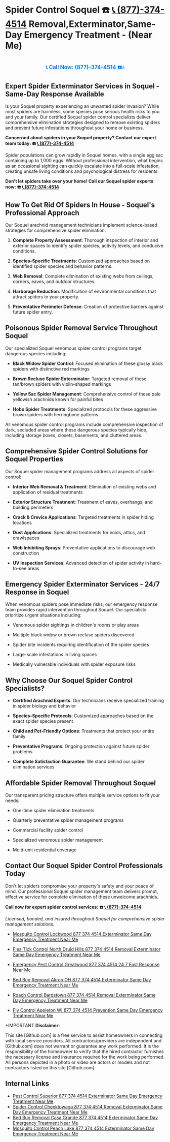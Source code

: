 # Spider Control Soquel ☎️ [📞 (877)-374-4514](https://pest-control-4514.netlify.app) Removal,Exterminator,Same-Day Emergency Treatment - (Near Me)
# 

<p align="center" style="font-size: 1.2em; font-weight: bold; margin: 20px 0;">
  <a href="https://pest-control-4514.netlify.app" target="_blank" style="color: #007BFF; text-decoration: none;">📞 Call Now: (877)-374-4514 ☎️💧</a>
</p>

## Expert Spider Exterminator Services in Soquel - Same-Day Response Available

Is your Soquel property experiencing an unwanted spider invasion? While most spiders are harmless, some species pose serious health risks to you and your family. Our certified Soquel spider control specialists deliver comprehensive elimination strategies designed to remove existing spiders and prevent future infestations throughout your home or business.

**Concerned about spiders in your Soquel property? Contact our expert team today: ☎️ [📞 (877)-374-4514](https://pest-control-4514.netlify.app)**

Spider populations can grow rapidly in Soquel homes, with a single egg sac containing up to 1,000 eggs. Without professional intervention, what begins as an occasional sighting can quickly escalate into a full-scale infestation, creating unsafe living conditions and psychological distress for residents.

**Don't let spiders take over your home! Call our Soquel spider experts now: ☎️ [📞 (877)-374-4514](https://pest-control-4514.netlify.app)**

## How To Get Rid Of Spiders In House - Soquel's Professional Approach

Our Soquel arachnid management technicians implement science-based strategies for comprehensive spider elimination:

1. **Complete Property Assessment**: Thorough inspection of interior and exterior spaces to identify spider species, activity levels, and conducive conditions.

2. **Species-Specific Treatments**: Customized approaches based on identified spider species and behavior patterns.

3. **Web Removal**: Complete elimination of existing webs from ceilings, corners, eaves, and outdoor structures.

4. **Harborage Reduction**: Modification of environmental conditions that attract spiders to your property.

5. **Preventative Perimeter Defense**: Creation of protective barriers against future spider entry.

## Poisonous Spider Removal Service Throughout Soquel

Our specialized Soquel venomous spider control programs target dangerous species including:

- **Black Widow Spider Control**: Focused elimination of these glossy black spiders with distinctive red markings

- **Brown Recluse Spider Exterminator**: Targeted removal of these tan/brown spiders with violin-shaped markings

- **Yellow Sac Spider Management**: Comprehensive control of these pale yellowish arachnids known for painful bites

- **Hobo Spider Treatments**: Specialized protocols for these aggressive brown spiders with herringbone patterns

All venomous spider control programs include comprehensive inspection of dark, secluded areas where these dangerous species typically hide, including storage boxes, closets, basements, and cluttered areas.

## Comprehensive Spider Control Solutions for Soquel Properties

Our Soquel spider management programs address all aspects of spider control:

- **Interior Web Removal & Treatment**: Elimination of existing webs and application of residual treatments

- **Exterior Structure Treatment**: Treatment of eaves, overhangs, and building perimeters

- **Crack & Crevice Applications**: Targeted treatments in spider hiding locations

- **Dust Applications**: Specialized treatments for voids, attics, and crawlspaces

- **Web Inhibiting Sprays**: Preventative applications to discourage web construction

- **UV Inspection Services**: Advanced detection of spider activity in hard-to-see areas

## Emergency Spider Exterminator Services - 24/7 Response in Soquel

When venomous spiders pose immediate risks, our emergency response team provides rapid intervention throughout Soquel. Our specialists prioritize urgent situations including:

- Venomous spider sightings in children's rooms or play areas

- Multiple black widow or brown recluse spiders discovered

- Spider bite incidents requiring identification of the spider species

- Large-scale infestations in living spaces

- Medically vulnerable individuals with spider exposure risks

## Why Choose Our Soquel Spider Control Specialists?

- **Certified Arachnid Experts**: Our technicians receive specialized training in spider biology and behavior

- **Species-Specific Protocols**: Customized approaches based on the exact spider species present

- **Child and Pet-Friendly Options**: Treatments that protect your entire family

- **Preventative Programs**: Ongoing protection against future spider problems

- **Complete Satisfaction Guarantee**: We stand behind our spider elimination services

## Affordable Spider Removal Throughout Soquel

Our transparent pricing structure offers multiple service options to fit your needs:

- One-time spider elimination treatments

- Quarterly preventative spider management programs

- Commercial facility spider control

- Specialized venomous spider management

- Multi-unit residential coverage

## Contact Our Soquel Spider Control Professionals Today

Don't let spiders compromise your property's safety and your peace of mind. Our professional Soquel spider management team delivers prompt, effective service for complete elimination of these unwelcome arachnids.

**Call now for expert spider control services: ☎️ [📞 (877)-374-4514](https://pest-control-4514.netlify.app)**

*Licensed, bonded, and insured throughout Soquel for comprehensive spider management solutions.*


- [Mosquito Control Lockwood 877 374 4514 Exterminator Same Day Emergency Treatment Near Me](https://github.com/allyoucaneatsushiin/pest-control/blob/main/Mosquito-Control-Lockwood-877-374-4514-Exterminator-Same-Day-Emergency-Treatment-Near-Me.md)
- [Flea Tick Control North Druid Hills 877 374 4514 Removal Exterminator Same Day Emergency Treatment Near Me](https://github.com/allyoucaneatsushiin/pest-control/blob/main/Flea-Tick-Control-North-Druid-Hills-877-374-4514-Removal-Exterminator-Same-Day-Emergency-Treatment-Near-Me.md)
- [Emergency Pest Control Greatwood 877 374 4514 24 7 Fast Response Near Me](https://github.com/allyoucaneatsushiin/pest-control/blob/main/Emergency-Pest-Control-Greatwood-877-374-4514-24-7-Fast-Response-Near-Me.md)


- [Bed Bug Removal Akron OH 877 374 4514 Exterminator Same Day Emergency Treatment Near Me](https://github.com/allyoucaneatsushiin/pest-control/blob/main/Bed-Bug-Removal-Akron-OH-877-374-4514-Exterminator-Same-Day-Emergency-Treatment-Near-Me.md)
- [Roach Control Bardstown 877 374 4514 Removal Exterminator Same Day Emergency Treatment Near Me](https://github.com/allyoucaneatsushiin/pest-control/blob/main/Roach-Control-Bardstown-877-374-4514-Removal-Exterminator-Same-Day-Emergency-Treatment-Near-Me.md)
- [Fly Control Appleton WI 877 374 4514 Prevention Same Day Emergency Treatment Near Me](https://github.com/allyoucaneatsushiin/pest-control/blob/main/Fly-Control-Appleton-WI-877-374-4514-Prevention-Same-Day-Emergency-Treatment-Near-Me.md)


*IMPORTANT **Disclaimer:**  

This site [Github.com] is a free service to assist homeowners in connecting with local service providers. All contractors/providers are independent and [Github.com] does not warrant or guarantee any work performed. It is the responsibility of the homeowner to verify that the hired contractor furnishes the necessary license and insurance required for the work being performed. All persons depicted in a photo or video are actors or models and not contractors listed on this site [Github.com].


## Internal Links
- [Pest Control Superior 877 374 4514 Exterminator Same Day Emergency Treatment Near Me](https://github.com/allyoucaneatsushiin/pest-control/blob/main/Pest-Control-Superior-877-374-4514-Exterminator-Same-Day-Emergency-Treatment-Near-Me.md)
- [Spider Control Cheektowaga 877 374 4514 Removal Exterminator Same Day Emergency Treatment Near Me](https://github.com/allyoucaneatsushiin/pest-control/blob/main/Spider-Control-Cheektowaga-877-374-4514-Removal-Exterminator-Same-Day-Emergency-Treatment-Near-Me.md)
- [Bed Bug Removal Casa Grande 877 374 4514 Exterminator Same Day Emergency Treatment Near Me](https://github.com/allyoucaneatsushiin/pest-control/blob/main/Bed-Bug-Removal-Casa-Grande-877-374-4514-Exterminator-Same-Day-Emergency-Treatment-Near-Me.md)
- [Mosquito Control Peach Lake 877 374 4514 Exterminator Same Day Emergency Treatment Near Me](https://github.com/allyoucaneatsushiin/pest-control/blob/main/Mosquito-Control-Peach-Lake-877-374-4514-Exterminator-Same-Day-Emergency-Treatment-Near-Me.md)
